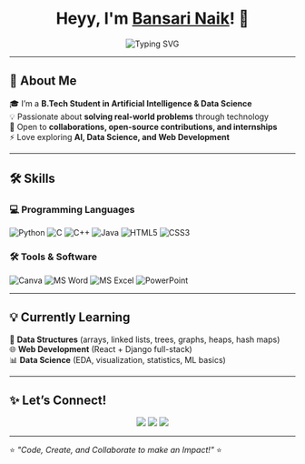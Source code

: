<h1 align="center"> 
  Heyy, I'm <a href="https://github.com/bansari-naik" target="_blank">Bansari Naik</a>! 👋
</h1>

<p align="center">
  <img src="https://readme-typing-svg.demolab.com?font=Fira+Code&pause=1000&color=F74780&center=true&vCenter=true&width=500&lines=AI+%26+Data+Science+Student;Passionate+about+Web+Dev+%26+AI;Loves+Building+Impactful+Projects;Always+Learning+%26+Exploring+🚀" alt="Typing SVG" />
</p>

---

## 🌟 About Me  

🎓 I’m a **B.Tech Student in Artificial Intelligence & Data Science**  
💡 Passionate about **solving real-world problems** through technology  
🤝 Open to **collaborations, open-source contributions, and internships**  
⚡ Love exploring **AI, Data Science, and Web Development**  

---

## 🛠️ Skills  

### 💻 Programming Languages  
![Python](https://img.shields.io/badge/Python-3776AB?style=for-the-badge&logo=python&logoColor=white)
![C](https://img.shields.io/badge/C-00599C?style=for-the-badge&logo=c&logoColor=white)
![C++](https://img.shields.io/badge/C++-00599C?style=for-the-badge&logo=cplusplus&logoColor=white)
![Java](https://img.shields.io/badge/Java-ED8B00?style=for-the-badge&logo=openjdk&logoColor=white)
![HTML5](https://img.shields.io/badge/HTML5-E34F26?style=for-the-badge&logo=html5&logoColor=white)
![CSS3](https://img.shields.io/badge/CSS3-1572B6?style=for-the-badge&logo=css3&logoColor=white)

### 🛠️ Tools & Software  
![Canva](https://img.shields.io/badge/Canva-00C4CC?style=for-the-badge&logo=canva&logoColor=white)
![MS Word](https://img.shields.io/badge/MS_Word-2B579A?style=for-the-badge&logo=microsoft-word&logoColor=white)
![MS Excel](https://img.shields.io/badge/MS_Excel-217346?style=for-the-badge&logo=microsoft-excel&logoColor=white)
![PowerPoint](https://img.shields.io/badge/MS_PowerPoint-B7472A?style=for-the-badge&logo=microsoft-powerpoint&logoColor=white)

---

## 💡 Currently Learning  

🌳 **Data Structures** (arrays, linked lists, trees, graphs, heaps, hash maps)  
🌐 **Web Development** (React + Django full-stack)  
📊 **Data Science** (EDA, visualization, statistics, ML basics)  

---


## ✨ Let’s Connect!  

<p align="center">
  <a href="mailto:bansarimehulnaik07@gmail.com"><img src="https://img.shields.io/badge/Gmail-D14836?style=for-the-badge&logo=gmail&logoColor=white" /></a>
  <a href="https://www.linkedin.com/in/bansari-naik-426b7529b"><img src="https://img.shields.io/badge/LinkedIn-0077B5?style=for-the-badge&logo=linkedin&logoColor=white" /></a>
  <a href="https://github.com/bansari-naik"><img src="https://img.shields.io/badge/GitHub-100000?style=for-the-badge&logo=github&logoColor=white" /></a>
</p>

---

⭐ *"Code, Create, and Collaborate to make an Impact!"* ⭐
